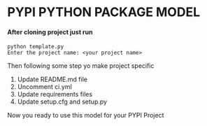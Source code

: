 # PYPI PYTHON PACKAGE MODEL

#### After cloning project just run
``` 
python template.py
Enter the project name: <your project name>
```

Then following some step yo make project specific 

1. Update README.md file  
2. Uncomment ci.yml  
3. Update requirements files
4. Update setup.cfg and setup.py


Now you ready to use this model for your PYPI Project
